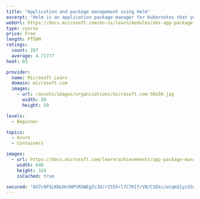 ```yaml
---
title: "Application and package management using Helm"
excerpt: "Helm is an application package manager for Kubernetes that you use to standardize and simplify the deployment of cloud-native applications on Kubernetes. Here you'll see how to install third-party packages called Helm charts and how to create and install Helm charts for the workloads your teams develop."
webUrl: https://docs.microsoft.com/en-us/learn/modules/aks-app-package-management-using-helm/
type: course
price: Free
length: PT58M
ratings:
  count: 287
  average: 4.71777
heat: 65

provider:
  name: Microsoft Learn
  domain: microsoft.com
  images:
    - url: /assets/images/organizations/microsoft.com-50x50.jpg
      width: 50
      height: 50

levels:
  - Beginner

topics:
  - Azure
  - Containers

images:
  - url: https://docs.microsoft.com/learn/achievements/app-package-management-using-helm-social.png
    width: 640
    height: 320
    isCached: true

secured: "6O7v9F5LKNLHnSNPVRXWEgZcJO/rI555+l7C7KIf/V0/C5Ekc/wcqmSIyz3Su2fTS2by7TPkE9ghbEc3vO+mXDvVoKTfIpGkwAbDSAA2FjNDv/crlnXZ+FhgPDf1zwuiOLNP2X6f8FxxpbDUwPEcxDlZ174pvkEZ0ab5yT8nOg/HVroyYJWCV4/oQxgQGxnYmuTnGUhQg6LGLz8Wd033v8JjVp/SonQ/rOe99CotnyK8Fq/btfnbYGspGrSyvPmyrSjAsOsJSSAiqTvQIGOQUqTR7wBlT1nCBqAfPNk8mnvZbxQ5nBaEqxmw3+6z9t8V/A21vrrRb1MVGPtFu44XZJlQTqEXQG8JmzdJhUUdnJACjlHhPPRrc+EsrBMsDVZJd7M9mRnSndrNWPPAsUdO4yosjobale4mPFhubVesqpw=;pEKx2v08r0TTxJIN1SfeFQ=="
---
```


